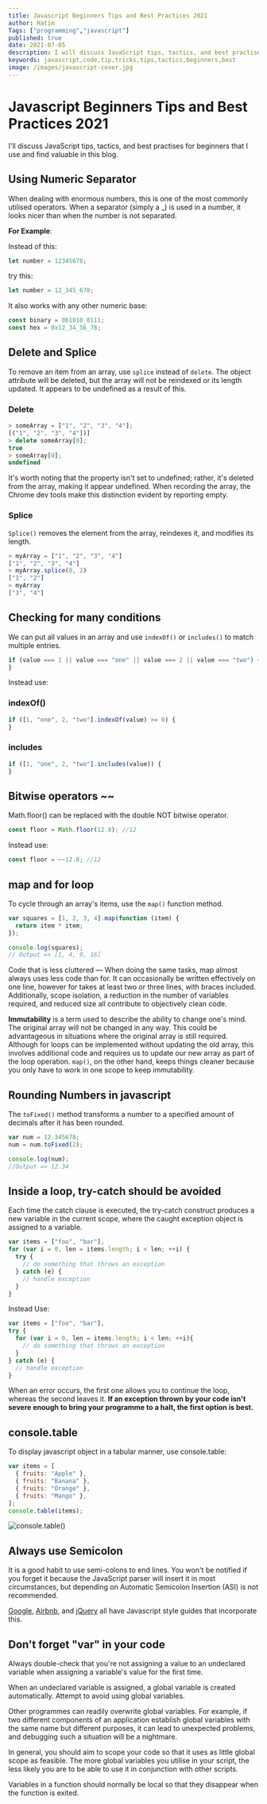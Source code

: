```yaml
---
title: Javascript Beginners Tips and Best Practices 2021
author: Hatim
Tags: ["programming","javascript"]
published: true
date: 2021-07-05
description: I will discuss JavaScript tips, tactics, and best practises for beginners that I use and find valuable in this blog
keywords: javascript,code,tip,tricks,tips,tactics,beginners,best
image: /images/javascript-cover.jpg
---
```


# Javascript Beginners Tips and Best Practices 2021

I'll discuss JavaScript tips, tactics, and best practises for beginners that I use and find valuable in this blog.

## Using Numeric Separator

When dealing with enormous numbers, this is one of the most commonly utilised operators.
When a separator (simply a \_) is used in a number, it looks nicer than when the number is not separated.

**For Example**:

Instead of this:

```javascript
let number = 12345678;
```

try this:

```javascript
let number = 12_345_678;
```

It also works with any other numeric base:

```javascript
const binary = 0b1010_0111;
const hex = 0x12_34_56_78;
```

## Delete and Splice

To remove an item from an array, use `splice` instead of `delete`.
The object attribute will be deleted, but the array will not be reindexed or its length updated. It appears to be undefined as a result of this.

### Delete

```javascript
> someArray = ["1", "2", "3", "4"];
[("1", "2", "3", "4"])]
> delete someArray[0];
true
> someArray[0];
undefined
```

It's worth noting that the property isn't set to undefined; rather, it's deleted from the array, making it appear undefined. When recording the array, the Chrome dev tools make this distinction evident by reporting empty.

### Splice

`Splice()` removes the element from the array, reindexes it, and modifies its length.

```javascript
> myArray = ["1", "2", "3", "4"]
["1", "2", "3", "4"]
> myArray.splice(0, 2)
["1", "2"]
> myArray
["3", "4"]
```

## Checking for many conditions

We can put all values in an array and use `indexOf()` or `includes()` to match multiple entries.

```javascript
if (value === 1 || value === "one" || value === 2 || value === "two") {
}
```

Instead use:

### indexOf()

```javascript
if ([1, "one", 2, "two"].indexOf(value) >= 0) {
}
```

### includes

```javascript
if ([1, "one", 2, "two"].includes(value)) {
}
```

## Bitwise operators ~~

Math.floor() can be replaced with the double NOT bitwise operator.

```javascript
const floor = Math.floor(12.8); //12
```

Instead use:

```javascript
const floor = ~~12.8; //12
```

## map and for loop

To cycle through an array's items, use the `map()` function method.

```javascript
var squares = [1, 2, 3, 4].map(function (item) {
  return item * item;
});

console.log(squares);
// Output => [1, 4, 9, 16]
```

Code that is less cluttered — When doing the same tasks, map almost always uses less code than for. It can occasionally be written effectively on one line, however for takes at least two or three lines, with braces included. Additionally, scope isolation, a reduction in the number of variables required, and reduced size all contribute to objectively clean code.

**Immutability** is a term used to describe the ability to change one's mind. The original array will not be changed in any way. This could be advantageous in situations where the original array is still required. Although for loops can be implemented without updating the old array, this involves additional code and requires us to update our new array as part of the loop operation. `map()`, on the other hand, keeps things cleaner because you only have to work in one scope to keep immutability.

## Rounding Numbers in javascript

The `toFixed()` method transforms a number to a specified amount of decimals after it has been rounded.

```javascript
var num = 12.345678;
num = num.toFixed(2);

console.log(num);
//Output => 12.34
```

## Inside a loop, try-catch should be avoided

Each time the catch clause is executed, the try-catch construct produces a new variable in the current scope, where the caught exception object is assigned to a variable.

```javascript
var items = ["foo", "bar"],
for (var i = 0, len = items.length; i < len; ++i) {
  try {
    // do something that throws an exception
  } catch (e) {
    // handle exception
  }
}

```

Instead Use:

```javascript
var items = ["foo", "bar"],
try {
  for (var i = 0, len = items.length; i < len; ++i){
    // do something that throws an exception
  }
} catch (e) {
  // handle exception
}
```

When an error occurs, the first one allows you to continue the loop, whereas the second leaves it.
**If an exception thrown by your code isn't severe enough to bring your programme to a halt, the first option is best.**

## console.table

To display javascript object in a tabular manner, use console.table:

```javascript
var items = [
  { fruits: "Apple" },
  { fruits: "Banana" },
  { fruits: "Orange" },
  { fruits: "Mango" },
];
console.table(items);
```

![console.table()](./javascript-table-output.webp)

## Always use Semicolon

It is a good habit to use semi-colons to end lines.
You won't be notified if you forget it because the JavaScript parser will insert it in most circumstances, but depending on Automatic Semicolon Insertion (ASI) is not recommended.

[Google](https://google.github.io/styleguide/jsguide.html#formatting-semicolons-are-required), [Airbnb](https://github.com/airbnb/javascript#semicolons), and [jQuery](https://contribute.jquery.org/style-guide/js/#semicolons) all have Javascript style guides that incorporate this.

## Don't forget "var" in your code

Always double-check that you're not assigning a value to an undeclared variable when assigning a variable's value for the first time.

When an undeclared variable is assigned, a global variable is created automatically.
Attempt to avoid using global variables.

Other programmes can readily overwrite global variables.
For example, if two different components of an application establish global variables with the same name but different purposes, it can lead to unexpected problems, and debugging such a situation will be a nightmare.

In general, you should aim to scope your code so that it uses as little global scope as feasible. The more global variables you utilise in your script, the less likely you are to be able to use it in conjunction with other scripts.

Variables in a function should normally be local so that they disappear when the function is exited.
